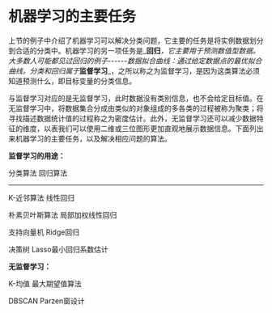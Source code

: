 # 机器学习的主要任务

上节的例子中介绍了机器学习可以解决分类问题，它主要的任务是将实例数据划分到合适的分类中。机器学习的另一项任务是_**回归**_，它主要用于预测数值型数据。大多数人可能都见过回归的例子------数据拟合曲线：通过给定数据点的最优拟合曲线。分类和回归属于_**监督学习**_，之所以称之为监督学习，是因为这类算法必须知道预测什么，即目标变量的分类信息。

与监督学习对应的是无监督学习，此时数据没有类别信息，也不会给定目标值。在无监督学习中，将数据集合分成由类似的对象组成的多各类的过程被称为聚类；将寻找描述数据统计值的过程称之为密度估计。此外，无监督学习还可以减少数据特征的维度，以表我们可以使用二维或三位图形更加直观地展示数据信息。下面列出来机器学习的主要任务，以及解决相应问题的算法。

**监督学习的用途：**

分类算法                                        回归算法

---

K-近邻算法                                     线性回归

朴素贝叶斯算法                            局部加权线性回归

支持向量机                                    Ridge回归

决策树                                            Lasso最小回归系数估计

**无监督学习：**

K-均值                                             最大期望值算法

DBSCAN                                         Parzen窗设计

